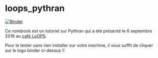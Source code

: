 # loops_pythran

[![Binder](http://mybinder.org/badge.svg)](http://mybinder.org/repo/gouarin/loops_pythran)

Ce notebook est un tutoriel sur Pythran qui a été présenté le 6 septembre 2016 au [café LoOPS](http://reseau-loops.github.io/cafes_loops.html).

Pour le tester sans rien installer sur votre machine, il vous suffit de cliquer sur le logo binder ci-dessus !!